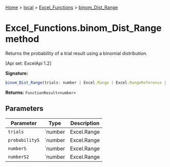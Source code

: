 [Home](./index) &gt; [local](local.md) &gt; [Excel\_Functions](local.excel_functions.md) &gt; [binom\_Dist\_Range](local.excel_functions.binom_dist_range.md)

# Excel\_Functions.binom\_Dist\_Range method

Returns the probability of a trial result using a binomial distribution. 

 \[Api set: ExcelApi 1.2\]

**Signature:**
```javascript
binom_Dist_Range(trials: number | Excel.Range | Excel.RangeReference | Excel.FunctionResult<any>, probabilityS: number | Excel.Range | Excel.RangeReference | Excel.FunctionResult<any>, numberS: number | Excel.Range | Excel.RangeReference | Excel.FunctionResult<any>, numberS2?: number | Excel.Range | Excel.RangeReference | Excel.FunctionResult<any>): FunctionResult<number>;
```
**Returns:** `FunctionResult<number>`

## Parameters

|  Parameter | Type | Description |
|  --- | --- | --- |
|  `trials` | `number | Excel.Range | Excel.RangeReference | Excel.FunctionResult<any>` |  |
|  `probabilityS` | `number | Excel.Range | Excel.RangeReference | Excel.FunctionResult<any>` |  |
|  `numberS` | `number | Excel.Range | Excel.RangeReference | Excel.FunctionResult<any>` |  |
|  `numberS2` | `number | Excel.Range | Excel.RangeReference | Excel.FunctionResult<any>` |  |

